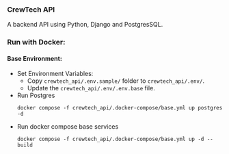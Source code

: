 ### CrewTech API
A backend API using Python, Django and PostgresSQL.

### Run with Docker:

#### Base Environment:
- Set Environment Variables:
  - Copy `crewtech_api/.env.sample/` folder to `crewtech_api/.env/`.
  - Update the `crewtech_api/.env/.env.base` file.
- Run Postgres
    ```shell
    docker compose -f crewtech_api/.docker-compose/base.yml up postgres -d 
    ```
- Run docker compose base services
    ```shell
    docker compose -f crewtech_api/.docker-compose/base.yml up -d --build
    ```
